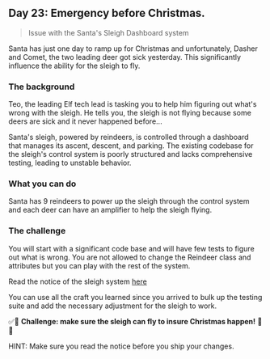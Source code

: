 ## Day 23: Emergency before Christmas.
> Issue with the Santa's Sleigh Dashboard system

Santa has just one day to ramp up for Christmas and unfortunately, Dasher and Comet, the two leading deer got sick yesterday. This significantly influence the ability for the sleigh to fly.

### The background

Teo, the leading Elf tech lead is tasking you to help him figuring out what's wrong with the sleigh. He tells you, the sleigh is not flying because some deers are sick and it never happened before...

Santa's sleigh, powered by reindeers, is controlled through a dashboard that manages its ascent, descent, and parking. The existing codebase for the sleigh's control system is poorly structured and lacks comprehensive testing, leading to unstable behavior.

### What you can do

Santa has 9 reindeers to power up the sleigh through the control system and each deer can have an amplifier to help the sleigh flying.

### The challenge

You will start with a significant code base and will have few tests to figure out what is wrong.
You are not allowed to change the Reindeer class and attributes but you can play with the rest of the system.

Read the notice of the sleigh system [here](./notice.md)

You can use all the craft you learned since you arrived to bulk up the testing suite and add the necessary adjustment for the sleigh to work.

✅🚀 **Challenge: make sure the sleigh can fly to insure Christmas happen!** 🚀✅

HINT: Make sure you read the notice before you ship your changes.
